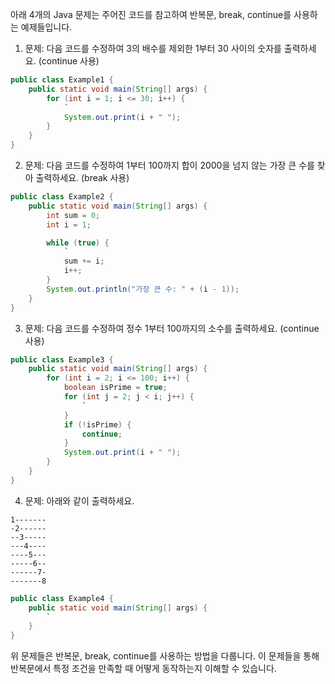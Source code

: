 아래 4개의 Java 문제는 주어진 코드를 참고하여 반복문, break, continue를 사용하는 예제들입니다.

1. 문제: 다음 코드를 수정하여 3의 배수를 제외한 1부터 30 사이의 숫자를 출력하세요. (continue 사용)
```java
public class Example1 {
    public static void main(String[] args) {
        for (int i = 1; i <= 30; i++) {
            `
            System.out.print(i + " ");
        }
    }
}
```

2. 문제: 다음 코드를 수정하여 1부터 100까지 합이 2000을 넘지 않는 가장 큰 수를 찾아 출력하세요. (break 사용)
```java
public class Example2 {
    public static void main(String[] args) {
        int sum = 0;
        int i = 1;

        while (true) {
            `
            sum += i;
            i++;
        }
        System.out.println("가장 큰 수: " + (i - 1));
    }
}
```

3. 문제: 다음 코드를 수정하여 정수 1부터 100까지의 소수를 출력하세요. (continue 사용)
```java
public class Example3 {
    public static void main(String[] args) {
        for (int i = 2; i <= 100; i++) {
            boolean isPrime = true;
            for (int j = 2; j < i; j++) {
                `
            }
            if (!isPrime) {
                continue;
            }
            System.out.print(i + " ");
        }
    }
}
```

4. 문제: 아래와 같이 출력하세요. 
```
1-------
-2------
--3-----
---4----
----5---
-----6--
------7-
-------8
```
```java
public class Example4 {
    public static void main(String[] args) {
        `
    }
}
```

위 문제들은 반복문, break, continue를 사용하는 방법을 다룹니다. 이 문제들을 통해 반복문에서 특정 조건을 만족할 때 어떻게 동작하는지 이해할 수 있습니다.
